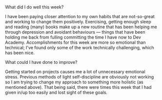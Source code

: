 What did I do well this week?

I have been paying closer attention to my own habits that are not-so-great and working to change them positively. Exercising, getting enough sleep and reading (many) books make up a new routine that has been helping me through depression and avoidant behaviours — things that have been holding me back from fulling committing the time I have now to Dev Academy. Accomplishments for this week are more so emotional than technical; I've found only some of the work technically challenging, which has been nice.

What could I have done to improve?

Getting started on projects causes me a lot of unnecessary emotional stress. Previous methods of light self-discipline are obviously not working so I am trying to change my approach to something more holistic (as mentioned above). That being said, there were times this week that I had given in/up too easily and lost sight of these goals.
